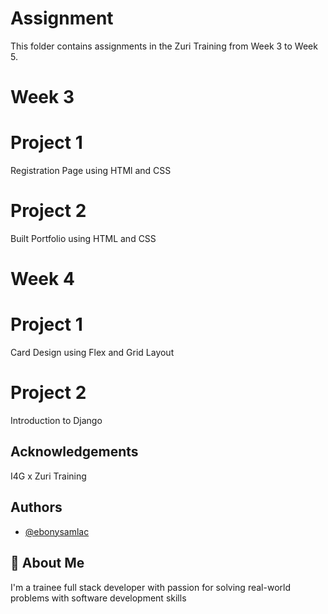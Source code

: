 
# Assignment

This folder contains assignments in the Zuri Training from Week 3 to 
Week 5.

# Week 3
# Project 1
Registration Page using HTMl and CSS
# Project 2
Built Portfolio using HTML and CSS

# Week 4
# Project 1
Card Design using Flex and Grid Layout

# Project 2
Introduction to Django


## Acknowledgements

 I4G x Zuri Training 
## Authors

- [@ebonysamlac](https://www.github.com/ebonysamlac)


## 🚀 About Me
I'm a trainee full stack developer with passion for solving real-world problems with software development skills


